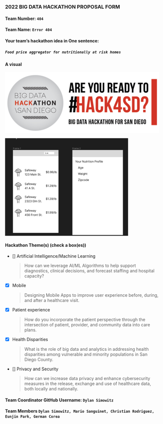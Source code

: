 ### 2022 BIG DATA HACKATHON PROPOSAL FORM

#### Team Number: `404`

#### Team Name: `Error 404`

#### Your team’s hackathon idea in One sentence:

##### `Food price aggregator for nutritionally at risk homes`

#### A visual

![bigdatahackathon4sd](https://github.com/BigDataForSanDiego/bigdataforsandiego.github.io/blob/master/templates/img/Hackathon-Promot-Img-1.png?raw=true "Big Data Hackathon for San Diego 2022")

<img height="10%" width="80%" alt="hdma" src="prototype.png">

#### Hackathon Theme(s) (check a box(es))

- [] Artificial Intelligence/Machine Learning
  > How can we leverage AI/ML Algorithms to help support diagnostics, clinical decisions, and forecast staffing and hospital capacity?
- [x] Mobile
  > Designing Mobile Apps to improve user experience before, during, and after a healthcare visit.
- [x] Patient experience
  > How do you incorporate the patient perspective through the intersection of patient, provider, and community data into care plans.
- [x] Health Disparities
  > What is the role of big data and analytics in addressing health disparities among vulnerable and minority populations in San Diego County.
- [] Privacy and Security
  > How can we increase data privacy and enhance cybersecurity measures in the release, exchange and use of healthcare data, both locally and nationally.

#### Team Coordinator GitHub Username: `Dylan Simowitz`

#### Team Members `Dylan Simowitz, Mario Sanguinet, Christian Rodriguez, Eunjin Park, German Corea`
